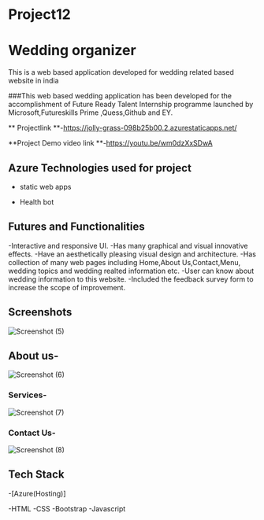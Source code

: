 # Project12

# Wedding organizer

This is a web based application developed for wedding related based website in india 

###This web based wedding application has been developed for the accomplishment of Future Ready Talent Internship programme launched by Microsoft,Futureskills Prime ,Quess,Github and EY.


** Projectlink **-https://jolly-grass-098b25b00.2.azurestaticapps.net/

**Project Demo video link **-https://youtu.be/wm0dzXxSDwA


## Azure Technologies used for project 

- static web apps 

- Health bot 


## Futures and Functionalities

-Interactive and responsive UI.
-Has many graphical and visual innovative effects.
-Have an aesthetically pleasing visual design and architecture.
-Has collection of many web pages including Home,About Us,Contact,Menu, wedding topics and wedding realted information etc.
-User can know about wedding information to this website.
-Included the feedback survey form to increase the scope of improvement.

## Screenshots



![Screenshot (5)](https://user-images.githubusercontent.com/116787594/208227883-95f95ca5-0f09-4ccb-8c31-288f6deecbf4.png)


## About us-


![Screenshot (6)](https://user-images.githubusercontent.com/116787594/208227890-5c02016a-eba2-4936-8b73-714c04801b30.png)



### Services-



![Screenshot (7)](https://user-images.githubusercontent.com/116787594/208227893-286511fa-a2e4-4d01-a15d-c57731c98679.png)


### Contact Us-




![Screenshot (8)](https://user-images.githubusercontent.com/116787594/208227904-499d7bc7-a76e-44da-8467-105a825c4001.png)



## Tech Stack



-[Azure(Hosting)]

-HTML
-CSS
-Bootstrap
-Javascript
